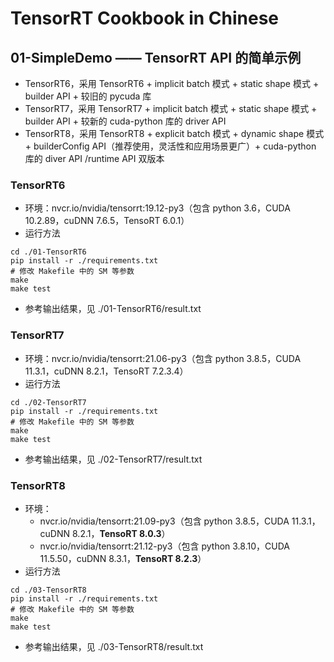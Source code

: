 # TensorRT Cookbook in Chinese

## 01-SimpleDemo —— TensorRT API 的简单示例
+ TensorRT6，采用 TensorRT6 + implicit batch 模式 + static shape 模式 + builder API + 较旧的 pycuda 库
+ TensorRT7，采用 TensorRT7 + implicit batch 模式 + static shape 模式 + builder API + 较新的 cuda-python 库的 driver API
+ TensorRT8，采用 TensorRT8 + explicit batch 模式 + dynamic shape 模式 + builderConfig API（推荐使用，灵活性和应用场景更广）+ cuda-python 库的 diver API /runtime API 双版本

### TensorRT6
+ 环境：nvcr.io/nvidia/tensorrt:19.12-py3（包含 python 3.6，CUDA 10.2.89，cuDNN 7.6.5，TensoRT 6.0.1）
+ 运行方法
```shell
cd ./01-TensorRT6
pip install -r ./requirements.txt
# 修改 Makefile 中的 SM 等参数
make
make test
```
+ 参考输出结果，见 ./01-TensorRT6/result.txt

### TensorRT7
+ 环境：nvcr.io/nvidia/tensorrt:21.06-py3（包含 python 3.8.5，CUDA 11.3.1，cuDNN 8.2.1，TensoRT 7.2.3.4）
+ 运行方法
```shell
cd ./02-TensorRT7
pip install -r ./requirements.txt
# 修改 Makefile 中的 SM 等参数
make
make test
```
+ 参考输出结果，见 ./02-TensorRT7/result.txt

### TensorRT8
+ 环境：
    - nvcr.io/nvidia/tensorrt:21.09-py3（包含 python 3.8.5，CUDA 11.3.1，cuDNN 8.2.1，**TensoRT 8.0.3**）
    - nvcr.io/nvidia/tensorrt:21.12-py3（包含 python 3.8.10，CUDA 11.5.50，cuDNN 8.3.1，**TensoRT 8.2.3**）
+ 运行方法
```shell
cd ./03-TensorRT8
pip install -r ./requirements.txt
# 修改 Makefile 中的 SM 等参数
make
make test
```
+ 参考输出结果，见 ./03-TensorRT8/result.txt

